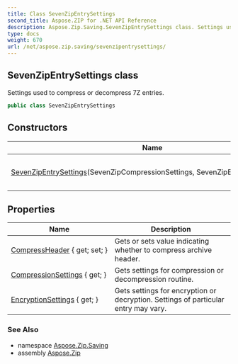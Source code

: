 ```yaml
---
title: Class SevenZipEntrySettings
second_title: Aspose.ZIP for .NET API Reference
description: Aspose.Zip.Saving.SevenZipEntrySettings class. Settings used to compress or decompress 7Z entries
type: docs
weight: 670
url: /net/aspose.zip.saving/sevenzipentrysettings/
---
```

## SevenZipEntrySettings class

Settings used to compress or decompress 7Z entries.

```csharp
public class SevenZipEntrySettings
```

## Constructors

| Name | Description |
| --- | --- |
| [SevenZipEntrySettings](sevenzipentrysettings/)(SevenZipCompressionSettings, SevenZipEncryptionSettings) | Initializes a new instance of the `SevenZipEntrySettings` class. |

## Properties

| Name | Description |
| --- | --- |
| [CompressHeader](../../aspose.zip.saving/sevenzipentrysettings/compressheader/) { get; set; } | Gets or sets value indicating whether to compress archive header. |
| [CompressionSettings](../../aspose.zip.saving/sevenzipentrysettings/compressionsettings/) { get; } | Gets settings for compression or decompression routine. |
| [EncryptionSettings](../../aspose.zip.saving/sevenzipentrysettings/encryptionsettings/) { get; } | Gets settings for encryption or decryption. Settings of particular entry may vary. |

### See Also

* namespace [Aspose.Zip.Saving](../../aspose.zip.saving/)
* assembly [Aspose.Zip](../../)


